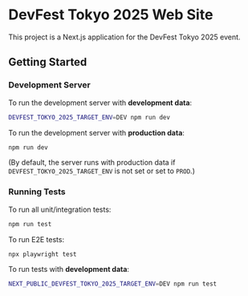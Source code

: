# DevFest Tokyo 2025 Web Site

This project is a Next.js application for the DevFest Tokyo 2025 event.

## Getting Started

### Development Server

To run the development server with **development data**:

```bash
DEVFEST_TOKYO_2025_TARGET_ENV=DEV npm run dev
```

To run the development server with **production data**:

```bash
npm run dev
```

(By default, the server runs with production data if `DEVFEST_TOKYO_2025_TARGET_ENV` is not set or set to `PROD`.)

### Running Tests

To run all unit/integration tests:

```bash
npm run test
```

To run E2E tests:

```bash
npx playwright test
```

To run tests with **development data**:

```bash
NEXT_PUBLIC_DEVFEST_TOKYO_2025_TARGET_ENV=DEV npm run test
```
